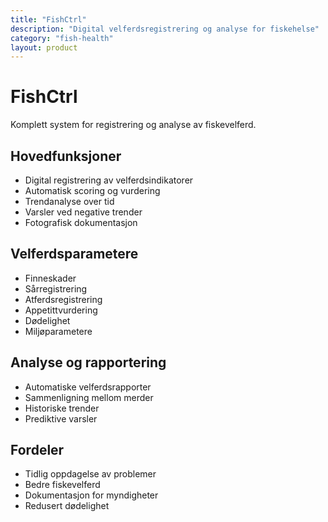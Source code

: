 ```yaml
---
title: "FishCtrl"
description: "Digital velferdsregistrering og analyse for fiskehelse"
category: "fish-health"
layout: product
---
```

# FishCtrl

Komplett system for registrering og analyse av fiskevelferd.

## Hovedfunksjoner

- Digital registrering av velferdsindikatorer
- Automatisk scoring og vurdering
- Trendanalyse over tid
- Varsler ved negative trender
- Fotografisk dokumentasjon

## Velferdsparametere

- Finneskader
- Sårregistrering
- Atferdsregistrering
- Appetittvurdering
- Dødelighet
- Miljøparametere

## Analyse og rapportering

- Automatiske velferdsrapporter
- Sammenligning mellom merder
- Historiske trender
- Prediktive varsler

## Fordeler

- Tidlig oppdagelse av problemer
- Bedre fiskevelferd
- Dokumentasjon for myndigheter
- Redusert dødelighet

